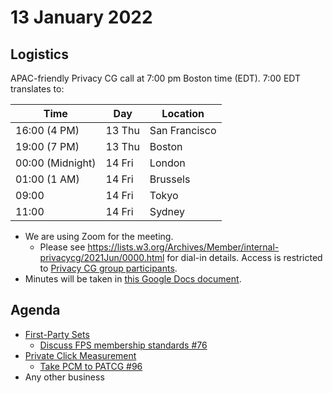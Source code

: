 # 13 January 2022
## Logistics

APAC-friendly Privacy CG call at 7:00 pm Boston time (EDT). 7:00 EDT translates to:

| Time             | Day    | Location      |
| ---------------- | ------ | ------------- |
| 16:00 (4 PM)     | 13 Thu | San Francisco |
| 19:00 (7 PM)     | 13 Thu | Boston        |
| 00:00 (Midnight) | 14 Fri | London        |
| 01:00 (1 AM)     | 14 Fri | Brussels      |
| 09:00            | 14 Fri | Tokyo         |
| 11:00            | 14 Fri | Sydney        |

* We are using Zoom for the meeting.
    * Please see https://lists.w3.org/Archives/Member/internal-privacycg/2021Jun/0000.html for dial-in details. Access is restricted to [Privacy CG group participants](https://www.w3.org/community/privacycg/participants).
* Minutes will be taken in [this Google Docs document](https://docs.google.com/document/d/1DZEhS1UHJ1PKxt5ZwKmn5LZ4bo10UFyNXeLp2dUuzRM/edit#).

## Agenda

* [First-Party Sets](https://github.com/privacycg/first-party-sets)
  * [Discuss FPS membership standards #76](https://github.com/privacycg/first-party-sets/issues/76)
* [Private Click Measurement](https://github.com/privacycg/private-click-measurement)
  * [Take PCM to PATCG #96](https://github.com/privacycg/private-click-measurement/issues/96)
* Any other business
